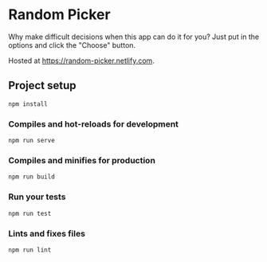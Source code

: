 # Random Picker

Why make difficult decisions when this app can do it for you? Just put in the options and click the "Choose" button.

Hosted at https://random-picker.netlify.com.

## Project setup
```
npm install
```

### Compiles and hot-reloads for development
```
npm run serve
```

### Compiles and minifies for production
```
npm run build
```

### Run your tests
```
npm run test
```

### Lints and fixes files
```
npm run lint
```
